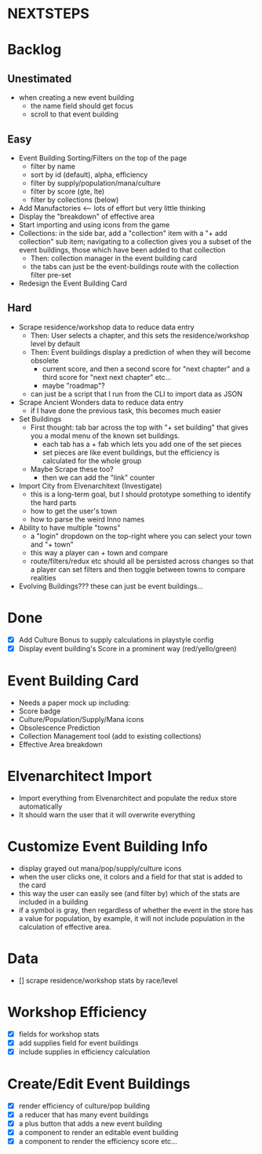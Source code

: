 NEXTSTEPS
=========

# Backlog

## Unestimated
 - when creating a new event building
   - the name field should get focus
   - scroll to that event building

## Easy
 - Event Building Sorting/Filters on the top of the page
   - filter by name
   - sort by id (default), alpha, efficiency
   - filter by supply/population/mana/culture
   - filter by score (gte, lte)
   - filter by collections (below)
 - Add Manufactories <-- lots of effort but very little thinking
 - Display the "breakdown" of effective area
 - Start importing and using icons from the game
 - Collections: in the side bar, add a "collection" item with a "+ add collection" sub item; navigating
   to a collection gives you a subset of the event buildings, those which have been added to that collection
   - Then: collection manager in the event building card
   - the tabs can just be the event-buildings route with the collection filter pre-set
 - Redesign the Event Building Card

## Hard
 - Scrape residence/workshop data to reduce data entry
   - Then: User selects a chapter, and this sets the residence/workshop level by default
   - Then: Event buildings display a prediction of when they will become obsolete
     - current score, and then a second score for "next chapter" and a third score for "next next chapter" etc...
     - maybe "roadmap"?
   - can just be a script that I run from the CLI to import data as JSON
 - Scrape Ancient Wonders data to reduce data entry
   - if I have done the previous task, this becomes much easier
 - Set Buildings
   - First thought: tab bar across the top with "+ set building" that gives you a modal menu of 
     the known set buildings.
     - each tab has a + fab which lets you add one of the set pieces
     - set pieces are like event buildings, but the efficiency is calculated for the whole group
   - Maybe Scrape these too?
     - then we can add the "link" counter
 - Import City from Elvenarchitext (Investigate)
   - this is a long-term goal, but I should prototype something to identify the hard parts
   - how to get the user's town
   - how to parse the weird Inno names
 - Ability to have multiple "towns" 
   - a "login" dropdown on the top-right where you can select your town and "+ town"
   - this way a player can + town and compare
   - route/filters/redux etc should all be persisted across changes so that a player can set filters
     and then toggle between towns to compare realities
 - Evolving Buildings??? these can just be event buildings...

# Done
 - [x] Add Culture Bonus to supply calculations in playstyle config
 - [x] Display event building's Score in a prominent way (red/yello/green)

# Event Building Card
 - Needs a paper mock up including:
 - Score badge
 - Culture/Population/Supply/Mana icons
 - Obsolescence Prediction
 - Collection Management tool (add to existing collections)
 - Effective Area breakdown

# Elvenarchitect Import
 - Import everything from Elvenarchitect and populate the redux store automatically
 - It should warn the user that it will overwrite everything

# Customize Event Building Info
 - display grayed out mana/pop/supply/culture icons
 - when the user clicks one, it colors and a field for that stat is added to the card
 - this way the user can easily see (and filter by) which of the stats are included in a building
 - if a symbol is gray, then regardless of whether the event in the store has a value for population,
   by example, it will not include population in the calculation of effective area.

# Data
 - [] scrape residence/workshop stats by race/level

# Workshop Efficiency
 - [x] fields for workshop stats
 - [x] add supplies field for event buildings
 - [x] include supplies in efficiency calculation

# Create/Edit Event Buildings
 - [x] render efficiency of culture/pop building
 - [x] a reducer that has many event buildings
 - [x] a plus button that adds a new event building
 - [x] a component to render an editable event building
 - [x] a component to render the efficiency score etc...
